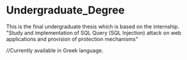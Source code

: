 # Undergraduate_Degree
This is the final undergraduate thesis which is based on the internship. 
"Study and implementation of SQL Query (SQL Injection) attack on web applications and provision of protection mechanisms"

//Currently available in Greek language.
